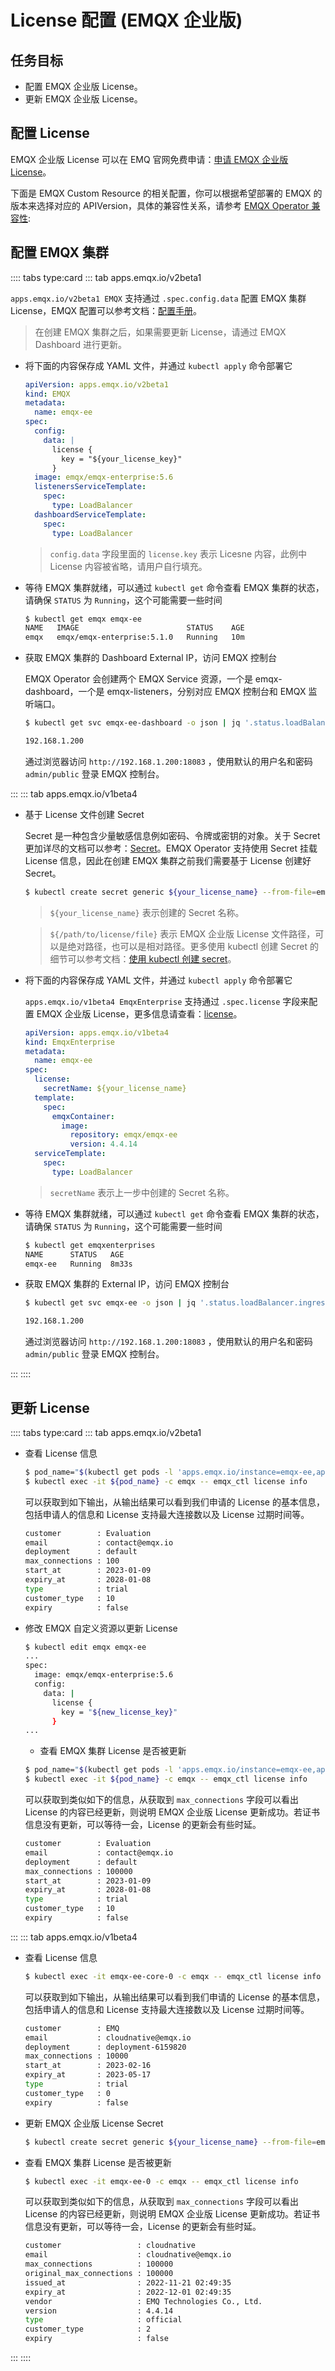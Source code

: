 # License 配置 (EMQX 企业版)

## 任务目标

- 配置 EMQX 企业版 License。
- 更新 EMQX 企业版 License。

## 配置 License

EMQX 企业版 License 可以在 EMQ 官网免费申请：[申请 EMQX 企业版 License](https://www.emqx.com/zh/apply-licenses/emqx)。

下面是 EMQX Custom Resource 的相关配置，你可以根据希望部署的 EMQX 的版本来选择对应的 APIVersion，具体的兼容性关系，请参考 [EMQX Operator 兼容性](../index.md):

## 配置 EMQX 集群

:::: tabs type:card
::: tab apps.emqx.io/v2beta1

`apps.emqx.io/v2beta1 EMQX` 支持通过 `.spec.config.data` 配置 EMQX 集群 License，EMQX 配置可以参考文档：[配置手册](https://www.emqx.io/docs/zh/v5.1/configuration/configuration-manual.html#%E8%8A%82%E7%82%B9%E8%AE%BE%E7%BD%AE)。

> 在创建 EMQX 集群之后，如果需要更新 License，请通过 EMQX Dashboard 进行更新。

+ 将下面的内容保存成 YAML 文件，并通过 `kubectl apply` 命令部署它

  ```yaml
  apiVersion: apps.emqx.io/v2beta1
  kind: EMQX
  metadata:
    name: emqx-ee
  spec:
    config:
      data: |
        license {
          key = "${your_license_key}"
        }
    image: emqx/emqx-enterprise:5.6
    listenersServiceTemplate:
      spec:
        type: LoadBalancer
    dashboardServiceTemplate:
      spec:
        type: LoadBalancer
  ```

  > `config.data` 字段里面的 `license.key` 表示 Licesne 内容，此例中 License 内容被省略，请用户自行填充。

+ 等待 EMQX 集群就绪，可以通过 `kubectl get` 命令查看 EMQX 集群的状态，请确保 `STATUS` 为 `Running`，这个可能需要一些时间

  ```bash
  $ kubectl get emqx emqx-ee
  NAME   IMAGE                        STATUS    AGE
  emqx   emqx/emqx-enterprise:5.1.0   Running   10m
  ```

+ 获取 EMQX 集群的 Dashboard External IP，访问 EMQX 控制台

  EMQX Operator 会创建两个 EMQX Service 资源，一个是 emqx-dashboard，一个是 emqx-listeners，分别对应 EMQX 控制台和 EMQX 监听端口。

  ```bash
  $ kubectl get svc emqx-ee-dashboard -o json | jq '.status.loadBalancer.ingress[0].ip'

  192.168.1.200
  ```

  通过浏览器访问 `http://192.168.1.200:18083` ，使用默认的用户名和密码 `admin/public` 登录 EMQX 控制台。

:::
::: tab apps.emqx.io/v1beta4

+ 基于 License 文件创建 Secret

  Secret 是一种包含少量敏感信息例如密码、令牌或密钥的对象。关于 Secret 更加详尽的文档可以参考：[Secret](https://kubernetes.io/zh-cn/docs/concepts/configuration/secret/)。EMQX Operator 支持使用 Secret 挂载 License 信息，因此在创建 EMQX 集群之前我们需要基于 License 创建好 Secret。

  ```bash
  $ kubectl create secret generic ${your_license_name} --from-file=emqx.lic=${/path/to/license/file}
  ```

  > `${your_license_name}` 表示创建的 Secret 名称。

  > `${/path/to/license/file}` 表示 EMQX 企业版 License 文件路径，可以是绝对路径，也可以是相对路径。更多使用 kubectl 创建 Secret 的细节可以参考文档：[使用 kubectl 创建 secret](https://kubernetes.io/zh-cn/docs/tasks/configmap-secret/managing-secret-using-kubectl/)。

+ 将下面的内容保存成 YAML 文件，并通过 `kubectl apply` 命令部署它

  `apps.emqx.io/v1beta4 EmqxEnterprise` 支持通过 `.spec.license` 字段来配置 EMQX 企业版 License，更多信息请查看：[license](../reference/v1beta4-reference.md#emqxlicense)。

  ```yaml
  apiVersion: apps.emqx.io/v1beta4
  kind: EmqxEnterprise
  metadata:
    name: emqx-ee
  spec:
    license:
      secretName: ${your_license_name}
    template:
      spec:
        emqxContainer:
          image:
            repository: emqx/emqx-ee
            version: 4.4.14
    serviceTemplate:
      spec:
        type: LoadBalancer
  ```
  > `secretName` 表示上一步中创建的 Secret 名称。

+ 等待 EMQX 集群就绪，可以通过 `kubectl get` 命令查看 EMQX 集群的状态，请确保 `STATUS` 为 `Running`，这个可能需要一些时间

  ```bash
  $ kubectl get emqxenterprises
  NAME      STATUS   AGE
  emqx-ee   Running  8m33s
  ```

+ 获取 EMQX 集群的 External IP，访问 EMQX 控制台

  ```bash
  $ kubectl get svc emqx-ee -o json | jq '.status.loadBalancer.ingress[0].ip'

  192.168.1.200
  ```
  通过浏览器访问 `http://192.168.1.200:18083` ，使用默认的用户名和密码 `admin/public` 登录 EMQX 控制台。

:::
::::

## 更新 License

:::: tabs type:card
::: tab apps.emqx.io/v2beta1

+ 查看 License 信息

  ```bash
  $ pod_name="$(kubectl get pods -l 'apps.emqx.io/instance=emqx-ee,apps.emqx.io/db-role=core' -o json | jq --raw-output '.items[0].metadata.name')"
  $ kubectl exec -it ${pod_name} -c emqx -- emqx_ctl license info
  ```

  可以获取到如下输出，从输出结果可以看到我们申请的 License 的基本信息，包括申请人的信息和 License 支持最大连接数以及 License 过期时间等。
  ```bash
  customer        : Evaluation
  email           : contact@emqx.io
  deployment      : default
  max_connections : 100
  start_at        : 2023-01-09
  expiry_at       : 2028-01-08
  type            : trial
  customer_type   : 10
  expiry          : false
  ```

+ 修改 EMQX 自定义资源以更新 License
  ```bash
  $ kubectl edit emqx emqx-ee
  ...
  spec:
    image: emqx/emqx-enterprise:5.6
    config:
      data: |
        license {
          key = "${new_license_key}"
        }
  ...
  ```

  + 查看 EMQX 集群 License 是否被更新

  ```bash
  $ pod_name="$(kubectl get pods -l 'apps.emqx.io/instance=emqx-ee,apps.emqx.io/db-role=core' -o json | jq --raw-output '.items[0].metadata.name')"
  $ kubectl exec -it ${pod_name} -c emqx -- emqx_ctl license info
  ```
  可以获取到类似如下的信息，从获取到 `max_connections` 字段可以看出 License 的内容已经更新，则说明 EMQX 企业版 License 更新成功。若证书信息没有更新，可以等待一会，License 的更新会有些时延。

  ```bash
  customer        : Evaluation
  email           : contact@emqx.io
  deployment      : default
  max_connections : 100000
  start_at        : 2023-01-09
  expiry_at       : 2028-01-08
  type            : trial
  customer_type   : 10
  expiry          : false
  ```
:::
::: tab apps.emqx.io/v1beta4
+ 查看 License 信息

  ```bash
  $ kubectl exec -it emqx-ee-core-0 -c emqx -- emqx_ctl license info
  ```

  可以获取到如下输出，从输出结果可以看到我们申请的 License 的基本信息，包括申请人的信息和 License 支持最大连接数以及 License 过期时间等。

  ```bash
  customer        : EMQ
  email           : cloudnative@emqx.io
  deployment      : deployment-6159820
  max_connections : 10000
  start_at        : 2023-02-16
  expiry_at       : 2023-05-17
  type            : trial
  customer_type   : 0
  expiry          : false
  ```

+ 更新 EMQX 企业版 License Secret

  ```bash
  $ kubectl create secret generic ${your_license_name} --from-file=emqx.lic=${/path/to/license/file} --dry-run -o yaml | kubectl apply -f -
  ```
+ 查看 EMQX 集群 License 是否被更新

  ```bash
  $ kubectl exec -it emqx-ee-0 -c emqx -- emqx_ctl license info
  ```

  可以获取到类似如下的信息，从获取到 `max_connections` 字段可以看出 License 的内容已经更新，则说明 EMQX 企业版 License 更新成功。若证书信息没有更新，可以等待一会，License 的更新会有些时延。

  ```bash
  customer                 : cloudnative
  email                    : cloudnative@emqx.io
  max_connections          : 100000
  original_max_connections : 100000
  issued_at                : 2022-11-21 02:49:35
  expiry_at                : 2022-12-01 02:49:35
  vendor                   : EMQ Technologies Co., Ltd.
  version                  : 4.4.14
  type                     : official
  customer_type            : 2
  expiry                   : false
  ```
:::
::::
